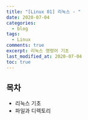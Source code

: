 ```yaml
---
title: "[Linux 01] 리눅스 - "
date: 2020-07-04
categories:
  - blog
tags:
  - Linux
comments: true
excerpt: 리눅스 명령어 기초
last_modified_at: 2020-07-04
toc: true
---
```


## 목차
- 리눅스 기초
- 파일과 디렉토리